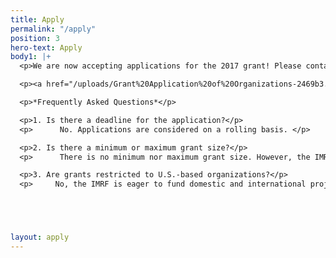 ```yaml
---
title: Apply
permalink: "/apply"
position: 3
hero-text: Apply
body1: |+
  <p>We are now accepting applications for the 2017 grant! Please contact NickHarnik@gmail.com with any questions regarding the application.</p>

  <p><a href="/uploads/Grant%20Application%20of%20Organizations-2469b3.docx" target="_blank">Download application</a></p>

  <p>*Frequently Asked Questions*</p>

  <p>1. Is there a deadline for the application?</p>
  <p>      No. Applications are considered on a rolling basis. </p>

  <p>2. Is there a minimum or maximum grant size?</p>
  <p>      There is no minimum nor maximum grant size. However, the IMRF will be unable to consider grants larger than $25,000 until 2018.</p>

  <p>3. Are grants restricted to U.S.-based organizations?</p>
  <p>     No, the IMRF is eager to fund domestic and international projects. So long as the focus of the research is connective tissue related, any organization may be considered for funding .</p>





layout: apply
---
```


